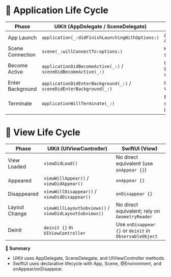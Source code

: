 # 📱 Application Life Cycle

| **Phase**        | **UIKit** (AppDelegate / SceneDelegate)                             | **SwiftUI** (App protocol)                               |
| ---------------- | ------------------------------------------------------------------- | -------------------------------------------------------- |
| App Launch       | `application(_:didFinishLaunchingWithOptions:)`                     | `@main` struct conforming to `App`                       |
| Scene Connection | `scene(_:willConnectTo:options:)`                                   | `WindowGroup` scene in `App` struct                      |
| Become Active    | `applicationDidBecomeActive(_:)` / `sceneDidBecomeActive(_:)`       | Use `@Environment(\.scenePhase)` with `.active`          |
| Enter Background | `applicationDidEnterBackground(_:)` / `sceneDidEnterBackground(_:)` | `@Environment(\.scenePhase)` with `.background`          |
| Terminate        | `applicationWillTerminate(_:)`                                      | No direct method, use scene phase or `onDisappear` logic |


# 🧩 View Life Cycle

| **Phase**     | **UIKit (UIViewController)**                           | **SwiftUI (View)**                                     |
| ------------- | ------------------------------------------------------ | ------------------------------------------------------ |
| View Loaded   | `viewDidLoad()`                                        | No direct equivalent (use `onAppear {}`)               |
| Appeared      | `viewWillAppear()` / `viewDidAppear()`                 | `onAppear {}`                                          |
| Disappeared   | `viewWillDisappear()` / `viewDidDisappear()`           | `onDisappear {}`                                       |
| Layout Change | `viewWillLayoutSubviews()` / `viewDidLayoutSubviews()` | No direct equivalent; rely on `GeometryReader`         |
| Deinit        | `deinit {}` in `UIViewController`                      | Use `onDisappear {}` or `deinit` in `ObservableObject` |



**🔑 Summary**
- UIKit uses AppDelegate, SceneDelegate, and UIViewController methods.
- SwiftUI uses declarative lifecycle with App, Scene, @Environment, and onAppear/onDisappear.
